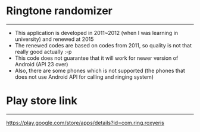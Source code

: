 # Ringtone randomizer
----------
* This application is developed in 2011~2012 (when I was learning in university) and renewed at 2015
* The renewed codes are based on codes from 2011, so quality is not that really good actually :-p
* This code does not guarantee that it will work for newer version of Android (API 23 over)
* Also, there are some phones which is not supported (the phones that does not use Android API for calling and ringing system)

# Play store link
---
https://play.google.com/store/apps/details?id=com.ring.roxyeris
